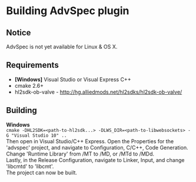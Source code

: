 Building AdvSpec plugin
==============================

Notice
-
AdvSpec is not yet available for Linux & OS X.

Requirements
-
* **[Windows]** Visual Studio or Visual Express C++
* cmake 2.6+
* hl2sdk-ob-valve - http://hg.alliedmods.net/hl2sdks/hl2sdk-ob-valve/

Building
-  
**Windows**  
`cmake -DHL2SDK=<path-to-hl2sdk...> -DLWS_DIR=<path-to-libwebsockets> -G "Visual Studio 10" ..`  
Then open in Visual Studio/C++ Express. Open the Properties for the 'advspec' project, and navigate to Configuration, C/C++, Code Generation. Change 'Runtime Library' from /MT to /MD, or /MTd to /MDd.  
Lastly, in the Release Configuration, navigate to Linker, Input, and change 'libcmtd' to 'libcmt'.  
The project can now be built.  
